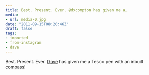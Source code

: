```yaml
---
title: Best. Present. Ever. @dxcompton has given me a…
media:
- url: media-0.jpg
date: "2011-09-15T08:20:46Z"
draft: false
tags:
- imported
- from-instagram
- dave
---
```

Best. Present. Ever. [Dave](/tags/dave) has given me a Tesco pen with an inbuilt compass!
